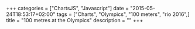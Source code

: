 +++ 
categories = ["ChartsJS", "Javascript"] 
date = "2015-05-24T18:53:17+02:00" 
tags = ["Charts", "Olympics", "100 meters", "rio 2016",] 
title = "100 metres at the Olympics" 
description = "" 
+++


<div style="width:100%;"id="">
    <canvas id="canvasMan"></canvas>
</div>

<div style="width:100%;"id="">
    <canvas id="canvasWomen"></canvas>
</div>

<div style="width:100%;"id="">
    <canvas id="canvasVS"></canvas>
</div>

<script type="text/javascript">
    $( document ).ready(function() {
        var city_all = ['Athens', 'Paris', 'St. Louis', 'London', 'Stockholm', 'Antwerp', 'Paris', 'Amsterdam', 'Los Angeles', 'Berlin', 'London', 'Helsinki', 'Melbourne', 'Rome', 'Tokyo', 'Mexico City', 'Munich', 'Montreal', 'Moscow', 'Los Angeles', 'Seoul', 'Barcelona', 'Atlanta', 'Sydney', 'Athens', 'Beijing', 'London', 'Rio de Janeiro']

        var run_man = ['Thomas Burke', 'Frank Jarvis', 'Archie Hahn', 'Reggie Walker', 'Ralph Craig', 'Charley Paddock ', 'Harold Abrahams', 'Percy Williams', 'Eddie Tolan', 'Jesse Owens', 'Harrison Dillard', 'Lindy Remigino', 'Bobby Morrow', 'Armin Hary', 'Bob Hayes', 'Jim Hines', 'Valeriy Borzov', 'Hasely Crawford', 'Allan Wells', 'Carl Lewis', 'Carl Lewis', 'Linford Christie', 'Donovan Bailey', 'Maurice Greene', 'Justin Gatlin', 'Usain Bolt', 'Usain Bolt', 'Usain Bolt']

        var manNationality = ['United States', 'United States', 'United States', 'South Africa', 'United States', 'United States', 'Great Britain', 'Canada', 'United States', 'United States', 'United States', 'United States', 'United States', 'Germany', 'United States', 'United States', 'Soviet Union', 'Trinidad and Tobago', 'Great Britain', 'United States', 'United States', 'GBR', 'Canada', 'United States', 'United States', 'Jamaica', 'Jamaica', 'Jamaica']

        var extasMan = ['Nothing', 'Nothing', 'Nothing', 'Nothing', 'Nothing', 'Equal Olympic Record', 'Equal Olympic Record', 'Nothing', 'Equal World Record', 'Nothing', 'Equal Olympic Record', 'Nothing', 'Nothing', 'Equal Olympic Record', 'Equal Olympic Record', 'Equal World Record', 'Nothing', 'Nothing', 'Nothing', 'Nothing', 'World Record', 'Nothing', 'World Record', 'Nothing', 'Nothing', 'World Record', 'Olympic Record', "Season's Best"]

        var city_women = ['Amsterdam', 'Los Angeles', 'Berlin', 'London', 'Helsinki', 'Melbourne', 'Rome', 'Tokyo', 'Mexico City', 'Munich', 'Montreal', 'Moscow', 'Los Angeles', 'Seoul', 'Barcelona', 'Atlanta', 'Sydney', 'Athens', 'Beijing', 'London', 'Rio de Janeiro']

        var run_woman = ['Betty Robinson', 'Stanisława Walasiewicz', 'Helen Stephens', 'Fanny Blankers-Koen', 'Marjorie Jackson', 'Betty Cuthbert', 'Wilma Rudolph', 'Wyomia Tyus', 'Wyomia Tyus', 'Renate Stecher', 'Annegret Richter', 'Lyudmila Kondratyeva', 'Evelyn Ashford', 'Florence Griffith-Joyner', 'Gail Devers', 'Gail Devers', 'None', 'Yulia Nestsiarenka', 'Shelly-Ann Fraser', 'Shelly-Ann Fraser-Pryce', 'Elaine Thompson']

        var womenNationality = ['United States', 'Poland', 'United States', 'Netherlands', 'Australia', 'Australia', 'United States', 'United States', 'United States', 'East Germany', 'West Germany', 'URS', 'United States', 'United States', 'United States', 'United States', 'None', 'Belarus', 'Jamaica', 'Jamaica', 'Jamaica']

        var extrasWomen = ['Equal World Record', 'Equal World Record', 'Nothing', 'Equal Olympic Record', 'Equal World Record', 'Nothing', 'Nothing', 'Nothing', 'World Record', 'World Record', 'Nothing', 'Nothing', 'Nothing', 'Nothing', 'Nothing', 'Nothing', 'Nothing', 'Nothing', 'Nothing', 'Nothing', 'Nothing']

        var configMan = {
            type: 'line',
            data: {
                labels: ['1896', '1900', '1904', '1908', '1912', '1920', '1924', '1928', '1932', '1936', '1948', '1952', '1956', '1960', '1964', '1968', '1972', '1976', '1980', '1984', '1988', '1992', '1996', '2000', '2004', '2008', '2012', '2016'],
                datasets: [{
                    label: "Time",
                    data: [12.0, 11.0, 11.0, 10.8, 10.8, 10.6, 10.6, 10.8, 10.38, 10.3, 10.3, 10.79, 10.5, 10.2, 10.0, 9.9, 10.14, 10.06, 10.25, 9.99, 9.92, 9.96, 9.84, 9.87, 9.85, 9.69, 9.63, 9.81],
                    lineTension: 0,
                    fill: false,
                    backgroundColor: "#3333ff",
                    borderColor: "#3333ff"
                }]
            },
            options: {
                responsive: true,
                tooltips: {
                    mode: 'label',
                    callbacks: {
                        beforeTitle: function(tooltipItems, data) {
                            return 'City: ' + city_all[tooltipItems[0].index];
                        },
                        beforeBody: function(data) {
                            var multistringText = ['Runner: ' + run_man[data[0].index]];
                            multistringText.push('Nationality: '+ manNationality[data[0].index]);
                            multistringText.push('Extra: '+ extasMan[data[0].index]);
                            return multistringText
                        }
                    }
                },
                scales: {
                    xAxes: [{
                        display: true,
                        scaleLabel: {
                            display: true,
                            labelString: 'Year'
                        }
                    }],
                    yAxes: [{
                        display: true,
                        scaleLabel: {
                            display: true,
                            labelString: 'Time Seconds'
                        }
                    }]
                },
                title: {
                    display: true,
                    text: '100 metres at the Olympics'
                },
            }
        };
         var configWoman = {
            type: 'line',
            data: {
                labels: ['1928', '1932', '1936', '1948', '1952', '1956', '1960', '1964', '1968', '1972', '1976', '1980', '1984', '1988', '1992', '1996', '2000', '2004', '2008', '2012', '2016'],
                datasets: [{
                    label: "Time",
                    data: [12.2, 11.9, 11.5, 11.9, 11.5, 11.5, 11.18, 11.4, 11.0, 11.07, 11.08, 11.06, 10.97, 10.54, 10.82, 10.94, null, 10.93, 10.7, 10.75, 10.71],
                    lineTension: 0,
                    fill: false,
                    backgroundColor: "#8a00e6",
                    borderColor: "#8a00e6"
                }
                ]
            },
            options: {
                responsive: true,
                tooltips: {
                    mode: 'label',
                    callbacks: {
                        beforeTitle: function(tooltipItems, data) {
                            return 'City: ' + city_women[tooltipItems[0].index];
                        },
                        beforeBody: function(data) {
                            var multistringText = ['Runner: ' + run_woman[data[0].index]];
                            multistringText.push('Nationality: '+ womenNationality[data[0].index]);
                            multistringText.push('Extra: '+ extrasWomen[data[0].index]);
                            return multistringText
                        }
                    }
                },
                scales: {
                    xAxes: [{
                        display: true,
                        scaleLabel: {
                            display: true,
                            labelString: 'Year'
                        }
                    }],
                    yAxes: [{
                        display: true,
                        scaleLabel: {
                            display: true,
                            labelString: 'Time'
                        }
                    }]
                },
                title: {
                    display: true,
                    text: '100 metres at the Olympics'
                }
            }
        };

        var configVS = {
            type: 'line',
            data: {
                labels: ['1896', '1900', '1904', '1908', '1912', '1920', '1924', '1928', '1932', '1936', '1948', '1952', '1956', '1960', '1964', '1968', '1972', '1976', '1980', '1984', '1988', '1992', '1996', '2000', '2004', '2008', '2012', '2016'],
                datasets: [{
                    label: "Men",
                    data: [12.0, 11.0, 11.0, 10.8, 10.8, 10.6, 10.6, 10.8, 10.38, 10.3, 10.3, 10.79, 10.5, 10.2, 10.0, 9.9, 10.14, 10.06, 10.25, 9.99, 9.92, 9.96, 9.84, 9.87, 9.85, 9.69, 9.63, 9.81],
                    lineTension: 0,
                    fill: false,
                    backgroundColor: "#3333ff",
                    borderColor: "#3333ff"
                },{
                    label: "Woman",
                    data: [null, null, null, null, null, null, null, 12.2, 11.9, 11.5, 11.9, 11.5, 11.5, 11.18, 11.4, 11.0, 11.07, 11.08, 11.06, 10.97, 10.54, 10.82, 10.94, null, 10.93, 10.7, 10.75, 10.71],
                    lineTension: 0,
                    fill: false,
                    backgroundColor: "#8a00e6",
                    borderColor: "#8a00e6"
                }
                ]
            },
            options: {
                responsive: true,
                hover: {
                    mode: 'label'
                },
                scales: {
                    xAxes: [{
                        display: true,
                        scaleLabel: {
                            display: true,
                            labelString: 'Year'
                        }
                    }],
                    yAxes: [{
                        display: true,
                        scaleLabel: {
                            display: true,
                            labelString: 'Time'
                        }
                    }]
                },
                title: {
                    display: true,
                    text: '100 metres at the Olympics'
                }
            }
        };

        window.onload = function() {
            var man = document.getElementById("canvasMan").getContext("2d");
            window.myLine = new Chart(man, configMan);

            var woman = document.getElementById("canvasWomen").getContext("2d");
            window.myLine = new Chart(woman, configWoman);

            var VS = document.getElementById("canvasVS").getContext("2d");
            window.myLine = new Chart(VS, configVS);
        };
    });
</script>